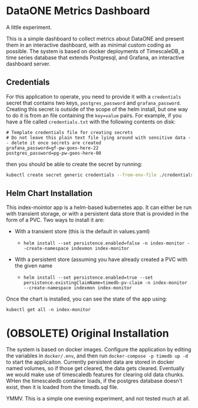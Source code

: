 # DataONE Metrics Dashboard

A little experiment.

This is a simple dashboard to collect metrics about DataONE and present them in an interactive dashboard, with as minimal custom coding as possible. The system is based on docker deployments of TimescaleDB, a time series database that extends Postgresql, and Grafana, an interactive dashboard server.

## Credentials

For this application to operate, you need to provide it with a `credentials` secret that contains two keys, `postgres_password` and `grafana_password`. Creating this secret is outside of the scope of the helm install, but one way to do it is from an file containing the `key=value` pairs. For example, if you have a file called `credentials.txt` with the following contents on disk:

```
# Template credentials file for creating secrets
# Do not leave this plain text file lying around with sensitive data -- delete it once secrets are created
grafana_password=gf-pw-goes-here-22
postgres_password=pg-pw-goes-here-00
```

then you should be able to create the secret by running:

```sh
kubectl create secret generic credentials --from-env-file ./credentials.txt
```

## Helm Chart Installation

This index-mointor app is a helm-based kubernetes app. It can either be run with transient storage, or with a persistent data store that is provided in the form of a PVC. Two ways to install it are:

- With a transient store (this is the default in values.yaml)
    - `helm install --set persistence.enabled=false -n index-monitor --create-namespace indexmon index-monitor`

- With a persistent store (assuming you have already created a PVC with the given name
    - `helm install --set persistence.enabled=true --set persistence.existingClaimName=timedb-pv-claim -n index-monitor --create-namespace indexmon index-monitor`

Once the chart is installed, you can see the state of the app using:

```
kubectl get all -n index-monitor
```

# (OBSOLETE) Original Installation

The system is based on docker images. Configure the application by editing the variables in `docker/.env`, and then run `docker-compose -p timedb up -d` to start the applicaiton. Currently persistent data are stored in docker named volumes, so if those get cleared, the data gets cleared. Eventually we would make use of timescaledb features for clearing old data chunks.  WHen the timescaledb container loads, if the postgres database doesn't exist, then it is loaded from the timedb.sql file.

YMMV. This is a simple one evening experiment, and not tested much at all.

